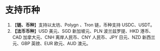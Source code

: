 # 支持币种

1. 【**链、币种**】支持以太坊、Polygn 、Tron 链，币种支持 USDC、USDT。
2. **【法币币种**】USD 美元、SGD 新加坡元、PLN 波兰兹罗提、HKD 港币、CAD 加拿大元、CNH 离岸人民币、CNY 人民币、JPY 日元、NZD 新西兰元、GBP 英镑、EUR 欧元、AUD 澳元。
